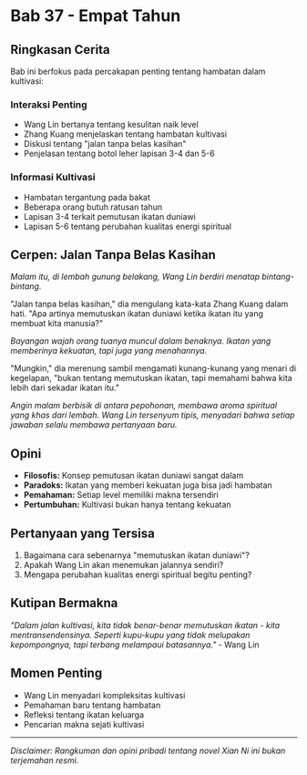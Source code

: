 # Bab 37 - Empat Tahun

## Ringkasan Cerita

Bab ini berfokus pada percakapan penting tentang hambatan dalam kultivasi:

### Interaksi Penting
- Wang Lin bertanya tentang kesulitan naik level
- Zhang Kuang menjelaskan tentang hambatan kultivasi
- Diskusi tentang "jalan tanpa belas kasihan"
- Penjelasan tentang botol leher lapisan 3-4 dan 5-6

### Informasi Kultivasi
- Hambatan tergantung pada bakat
- Beberapa orang butuh ratusan tahun
- Lapisan 3-4 terkait pemutusan ikatan duniawi
- Lapisan 5-6 tentang perubahan kualitas energi spiritual

## Cerpen: Jalan Tanpa Belas Kasihan

*Malam itu, di lembah gunung belakang, Wang Lin berdiri menatap bintang-bintang.*

"Jalan tanpa belas kasihan," dia mengulang kata-kata Zhang Kuang dalam hati. "Apa artinya memutuskan ikatan duniawi ketika ikatan itu yang membuat kita manusia?"

*Bayangan wajah orang tuanya muncul dalam benaknya. Ikatan yang memberinya kekuatan, tapi juga yang menahannya.*

"Mungkin," dia merenung sambil mengamati kunang-kunang yang menari di kegelapan, "bukan tentang memutuskan ikatan, tapi memahami bahwa kita lebih dari sekadar ikatan itu."

*Angin malam berbisik di antara pepohonan, membawa aroma spiritual yang khas dari lembah. Wang Lin tersenyum tipis, menyadari bahwa setiap jawaban selalu membawa pertanyaan baru.*

## Opini

- **Filosofis:** Konsep pemutusan ikatan duniawi sangat dalam
- **Paradoks:** Ikatan yang memberi kekuatan juga bisa jadi hambatan
- **Pemahaman:** Setiap level memiliki makna tersendiri
- **Pertumbuhan:** Kultivasi bukan hanya tentang kekuatan

## Pertanyaan yang Tersisa

1. Bagaimana cara sebenarnya "memutuskan ikatan duniawi"?
2. Apakah Wang Lin akan menemukan jalannya sendiri?
3. Mengapa perubahan kualitas energi spiritual begitu penting?

## Kutipan Bermakna

*"Dalam jalan kultivasi, kita tidak benar-benar memutuskan ikatan - kita mentransendensinya. Seperti kupu-kupu yang tidak melupakan kepompongnya, tapi terbang melampaui batasannya."* - Wang Lin

## Momen Penting

- Wang Lin menyadari kompleksitas kultivasi
- Pemahaman baru tentang hambatan
- Refleksi tentang ikatan keluarga
- Pencarian makna sejati kultivasi

---

_Disclaimer: Rangkuman dan opini pribadi tentang novel Xian Ni ini bukan terjemahan resmi._